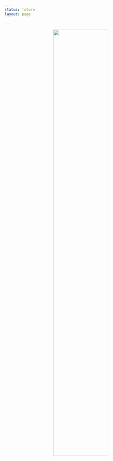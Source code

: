```yaml
---
status: future
layout: page

---
```


<center> <img src="{{site.baseurl}}/assets/images/BoundaryConditions.jpeg" width="60%"> </center>


